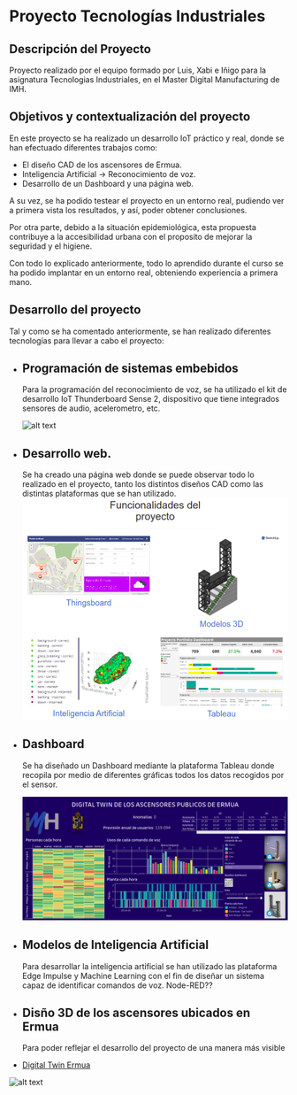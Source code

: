 # Proyecto Tecnologías Industriales
## Descripción del Proyecto

Proyecto realizado por el equipo formado por Luis, Xabi e Iñigo para la asignatura Tecnologias Industriales, en el Master Digital Manufacturing de IMH.

## Objetivos y contextualización del proyecto

En este proyecto se ha realizado un desarrollo IoT práctico y real, donde se han efectuado diferentes trabajos como:
* El diseño CAD de los ascensores de Ermua.
* Inteligencia Artificial → Reconocimiento de voz.
* Desarrollo de un Dashboard y una página web.

A su vez, se ha podido testear el proyecto en un entorno real, pudiendo ver a primera vista los resultados, y así, poder obtener conclusiones.

Por otra parte, debido a la situación epidemiológica, esta propuesta contribuye a la accesibilidad urbana con el proposito de mejorar la seguridad y el higiene.

Con todo lo explicado anteriormente, todo lo aprendido durante el curso se ha podido implantar en un entorno real, obteniendo experiencia a primera mano.


## Desarrollo del proyecto

Tal y como se ha comentado anteriormente, se han realizado diferentes tecnologías para llevar a cabo el proyecto:

* ## Programación de sistemas embebidos
     Para la programación del reconocimiento de voz, se ha utilizado el kit de desarrollo IoT Thunderboard Sense 2, dispositivo que tiene integrados sensores de audio, acelerometro, etc.
     
     ![alt text](https://siliconlabs-h.assetsadobe.com/is/image//content/dam/siliconlabs/images/products/Bluetooth/thunderboard/thunderboard-bg22-sltb010a.jpg "thunderboard") 
* ## Desarrollo web.
     Se ha creado una página web donde se puede observar todo lo realizado en el proyecto, tanto los distintos diseños CAD como las distintas plataformas que se han utilizado.
     ![alt text](https://github.com/InigoZalaya/Proyecto-Tecnologias-Industriales/blob/main/PaginaWeb/WebPage%20screenshot.png?raw=true)

* ## Dashboard
     Se ha diseñado un Dashboard mediante la plataforma Tableau donde recopila por medio de diferentes gráficas todos los datos recogidos por el sensor.
     
     ![alt text](https://github.com/InigoZalaya/Proyecto-Tecnologias-Industriales/blob/main/Tableau/Tableau%20screenshot.png)
     
* ## Modelos de Inteligencia Artificial
     Para desarrollar la inteligencia artificial se han utilizado las plataforma Edge Impulse y Machine Learning con el fin de diseñar un sistema capaz de identificar comandos de voz. Node-RED??
* ## Disño 3D de los ascensores ubicados en Ermua
     Para poder reflejar el desarrollo del proyecto de una manera más visible

* [Digital Twin Ermua](https://ermuaio.carrd.co/)

![alt text](https://media.sketchfab.com/models/b91a3d6e2c444c1ba614a728edb0df41/thumbnails/e44037a8d72148668696ff01ddb1740a/72618b91a8514aac82e9f8a304dcfd3c.jpeg "full-slider")
